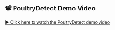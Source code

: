 ## 📽️ PoultryDetect Demo Video

[▶️ Click here to watch the PoultryDetect demo video](https://drive.google.com/file/d/1hKY-cURV_gGAKTZgzFfd-esGcKQ7p-4h/view)
